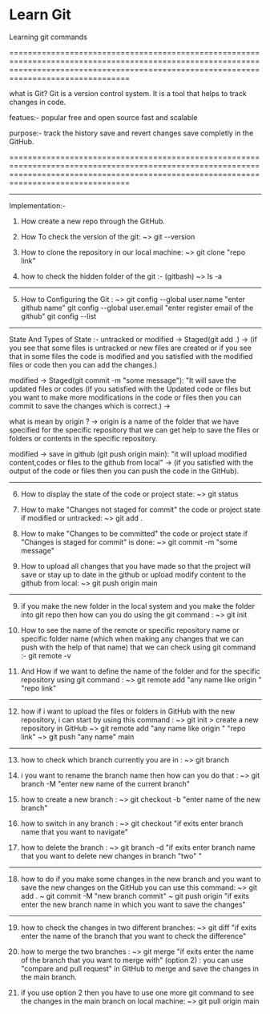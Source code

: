 # Learn Git
Learning git commands

============================================================================================================================================================================================

what is Git?
Git is a version control system.
It is a tool that helps to track changes in code.

featues:-
popular 
free and open source
fast and scalable

purpose:-
track the history 
save and revert changes
save completly in the GitHub.

============================================================================================================================================================================================


--------------------------------------------------------------------------------------------------------------------------------------------------------------------------------------------

Implementation:-

1) How create a new repo through the GitHub.

2) How To check the version of the git: ~> git --version

3) How to clone the repository in our local machine: ~> git clone "repo link"

4) how to check the hidden folder of the git :- (gitbash) ~> ls -a

--------------------------------------------------------------------------------------------------------------------------------------------------------------------------------------------



5) How to Configuring the Git : ~> git config --global user.name "enter github name"
                                   git config --global user.email "enter register email of the github"
			           git config --list



--------------------------------------------------------------------------------------------------------------------------------------------------------------------------------------------

State And Types of State :- 
untracked or modified -> Staged(git add .) -> 
(if you see that some files is untracked or new files are created or if you see that in some files the code is modified and you satisfied with the modified files or code then you can add the changes.)

modified -> Staged(git commit -m "some message"): "It will save the updated files or codes 
(if you satisfied with the Updated code or files but you want to make more modifications in the code or files then you can commit to save the changes which is correct.) -> 

what is mean by origin ?
-> origin is a name of the folder that we have specified for the specific repository that we can get help to save the files or folders or contents in the specific repository.

modified -> save in github (git push origin main): "it will upload modified content,codes or files to the github from local" ->
(if you satisfied with the output of the code or files then you can push the code in the GitHub).

--------------------------------------------------------------------------------------------------------------------------------------------------------------------------------------------

6) How to display the state of the code or project state: ~> git status

7) How to make "Changes not staged for commit" the code or project state if modified or untracked: ~> git add .

8) How to make "Changes to be committed" the code or project state if "Changes is staged for commit" is done: ~> git commit -m "some message"

8) How to upload all changes that you have made so that the project will save or stay up to date in the github or upload modify content to the github from local: ~> git push origin main
--------------------------------------------------------------------------------------------------------------------------------------------------------------------------------------------

9) if you make the new folder in the local system and you make the folder into git repo then how can you do using the git command : ~> git init

10) How to see the name of the remote or specific repository name or specific folder name (which when making any changes that we can push with the help of that name) that we can check using git command :- git remote -v

11) And How if we want to define the name of the folder and for the specific repository using git command : ~> git remote add "any name like origin " "repo link"
--------------------------------------------------------------------------------------------------------------------------------------------------------------------------------------------

12) how if i want to upload the files or folders in GitHub with the new repository, i can start by using this command : 
                     ~> git init
                     >  create a new repository in GitHub
                     ~> git remote add "any name like origin " "repo link"
		             ~> git push "any name" main

--------------------------------------------------------------------------------------------------------------------------------------------------------------------------------------------

13) how to check which branch currently you are in : ~> git branch

14) i you want to rename the branch name then how can you do that : ~> git branch -M "enter new name of the current branch"

15) how to create a new branch : ~> git checkout -b "enter name of the new branch"

16) how to switch in any branch : ~> git checkout "if exits enter branch name that you want to navigate"

17) how to delete the branch : ~> git branch -d "if exits enter branch name that you want to delete new changes in branch "two" "

--------------------------------------------------------------------------------------------------------------------------------------------------------------------------------------------

18) how to do if you make some changes in the new branch and you want to save the new changes on the GitHub you can use this command:
~> git add .
~  git commit -M "new branch commit"
~  git push origin "if exits enter the new branch name in which you want to save the changes"
--------------------------------------------------------------------------------------------------------------------------------------------------------------------------------------------

19) how to check the changes in two different branches: ~> git diff "if exits enter the name of the branch that you want to check the difference"

20) how to merge the two branches : ~> git merge "if exits enter the name of the branch that you want to merge with"
(option 2) : you can use "compare and pull request" in GitHub to merge and save the changes in the main branch.

21) if you use option 2 then you have to use one more git command to see the changes in the main branch on local machine: ~> git pull origin main